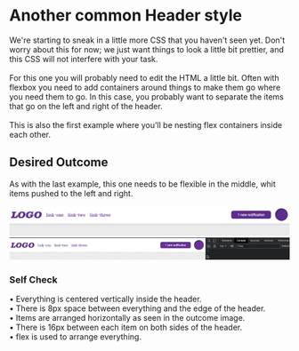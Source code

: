 # Another common Header style

We're starting to sneak in a little more CSS that you haven't seen yet.
Don't worry about this for now; we just want things to look a little bit
prettier, and this CSS will not interfere with your task.<br>
<br>
For this one you will probably need to edit the HTML a little bit.
Often with flexbox you need to add containers around things to make them go
where you need them to go. In this case, you probably want to separate the
items that go on the left and right of the header.<br>
<br>
This is also the first example where you'll be nesting flex containers inside each other.<br>

## Desired Outcome

As with the last example, this one needs to be flexible in the middle, whit items
pushed to the left and right.<br>

![desired-outcome](./desired-outcome.png)
<br>
![desired-outcome](./desired-outcome.gif)

### Self Check

• Everything is centered vertically inside the header.<br>
• There is 8px space between everything and the edge of the header.<br>
• Items are arranged horizontally as seen in the outcome image.<br>
• There is 16px between each item on both sides of the header.<br>
• flex is used to arrange everything.
